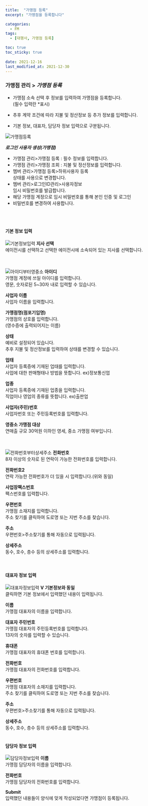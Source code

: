 ```yaml
---
title:  "가맹점 등록"
excerpt: "가맹점을 등록합니다"

categories:
  - FM
tags:
  - [대행사, 가맹점 등록]

toc: true
toc_sticky: true
 
date: 2021-12-16
last_modified_at: 2021-12-30
---
```

### 가맹점 관리 > *가맹점 등록*
- 가맹점 소속 선택 후 정보를 입력하여 가맹점을 등록합니다.<br>(필수 입력란 *표시)

- 추후 계약 조건에 따라 지불 및 정산정보 등 추가 정보를 입력합니다.

- 기본 정보, 대표자, 담당자 정보 입력으로 구분됩니다.

![가맹점등록](https://user-images.githubusercontent.com/95394003/146133647-1cb16058-21d0-4417-8f4b-45dfa2dca3b4.jpeg)

***로그인 사용자 생성(가맹점)***
- 가맹점 관리>가맹점 등록 : 필수 정보를 입력합니다.
- 가맹점 관리>가맹점 조회 : 지불 및 정산정보를 입력합니다.
- 멤버 관리>가맹점 등록>하위사용자 등록<br>상태를 사용으로 변경합니다.
- 멤버 관리>로그인ID관리>사용자정보<br>임시 비밀번호를 발급합니다.
- 해당 가맹점 계정으로 임시 비밀번호를 통해 본인 인증 및 로그인
- 비밀번호를 변경하여 사용합니다.
<br>
<br>


#### 기본 정보 입력

![기본정보입력](https://user-images.githubusercontent.com/95394003/146133864-4983cbb8-7de1-44ce-b90e-b24412469a26.jpeg)
**지사 선택**<br>
에이전시를 선택하고 선택한 에이전시에 소속되어 있는 지사를 선택합니다.
<br>
<br>
<br>

![아이디부터영중소](https://user-images.githubusercontent.com/95394003/146134261-f35b8ecf-f2bf-476d-a3c7-8cdf44b1b870.jpeg)
**아이디**<br>
가맹점 계정에 쓰일 아이디를 입력합니다.<br>
영문, 숫자로된 5~30자 내로 입력할 수 있습니다.

**사업자 이름**<br>
사업자 이름을 입력합니다.

**가맹점명(점포기입명)**<br>
가맹점의 상호를 입력합니다.<br>
(영수증에 출력되어지는 이름)

**상태**<br>
예비로 설정되어 있습니다.<br>추후 지불 및 정산정보를 입력하여 상태를 변경할 수 있습니다.

**업태**<br>
사업자 등록증에 기재된 업태를 입력합니다.<br>
사업에 대한 판매형태나 방법을 뜻합니다. ex)정보통신업

**업종**<br>
사업자 등록증에 기재된 업종을 입력합니다.<br>
직업이나 영업의 종류를 뜻합니다. ex)출판업

**사업자(주민)번호**<br>
사업자번호 또는 주민등록번호를 입력합니다.

**영중소 가맹점 대상**<br>
연매출 규모 30억원 이하인 영세, 중소 가맹점 여부입니다.
<br>
<br>
<br>

![전화번호부터상세주소](https://user-images.githubusercontent.com/95394003/146134422-b4e504d3-221a-4b3f-bcd9-434dd54a73bf.jpeg)
**전화번호**<br>
8자 이상의 숫자로 된 연락이 가능한 전화번호를 입력합니다.

**전화번호2**<br>
연락 가능한 전화번호가 더 있을 시 입력합니다.(위와 동일)

**사업장팩스번호**<br>
팩스번호를 입력합니다.

**우편번호**<br>
가맹점 소재지를 입력합니다.<br>
주소 찾기를 클릭하여 도로명 또는 지번 주소를 찾습니다.

**주소**<br>
우편번호>주소찾기를 통해 자동으로 입력됩니다.

**상세주소**<br>
동수, 호수, 층수 등의 상세주소를 입력합니다.
<br>
<br>
<br>

#### 대표자 정보 입력
![대표자정보입력](https://user-images.githubusercontent.com/95394003/146134572-905bea6e-cb27-4b72-be29-5ee99cf67e52.jpeg)
**V 기본정보와 동일**<br>
클릭하면 기본 정보에서 입력했던 내용이 입력됩니다.

**이름**<br>
가맹점 대표자의 이름을 입력합니다.

**대표자 주민번호**<br>
가맹점 대표자의 주민등록번호를 입력합니다.<br>
13자의 숫자를 입력할 수 있습니다.

**휴대폰**<br>
가맹점 대표자의 휴대폰 번호를 입력합니다.

**전화번호**<br>
가맹점 대표자의 전화번호를 입력합니다.

**우편번호**<br>
가맹점 대표자의 소재지를 입력합니다.<br>
주소 찾기를 클릭하여 도로명 또는 지번 주소를 찾습니다.

**주소**<br>
우편번호>주소찾기를 통해 자동으로 입력됩니다.

**상세주소**<br>
동수, 호수, 층수 등의 상세주소를 입력합니다.
<br>
<br>

#### 담당자 정보 입력
![담당자정보입력](https://user-images.githubusercontent.com/95394003/146134757-a8ddc47a-5b97-4a42-8a38-a2c3b8cbfca1.jpeg)
**이름**<br>
가맹점 담당자의 이름을 입력합니다.

**전화번호**<br>
가맹점 담당자의 전화번호를 입력합니다.

**Submit**<br>
입력했던 내용들이 양식에 맞게 작성되었다면 가맹점이 등록됩니다.














